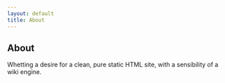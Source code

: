 ```yaml
---
layout: default
title: About
---
```


## About

Whetting a desire for a clean, pure static HTML site, with a sensibility of a wiki engine.
